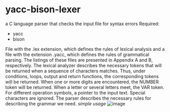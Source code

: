 # yacc-bison-lexer
a C language parser that checks the input file for syntax errors
Required:
- yacc
- bison

File with the .lex extension, which defines the rules of lexical analysis and a file with the extension .yacc, which defines the rules of grammatical parsing. The listings of these files are presented in Appendix A and B, respectively.
The lexical analyzer describes the necessary tokens that will be returned when a sequence of characters matches.
Thus, under conditions, loops, output and return functions, the corresponding tokens will be returned.
When one or more digits are encountered, the NUMBER token will be returned. When a letter or several letters meet, the VAR token. 
For different operation symbols, a pointer to the input text. Special characters are ignored. 
The parser describes the necessary rules for describing the grammar we need.
_simple usage_
![image](https://github.com/nekitalek/yacc-bison-lexer/assets/59126116/ab59c6e2-df97-4ba5-8ff7-a920825a59ec)
